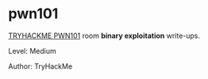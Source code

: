 # pwn101

[TRYHACKME PWN101](https://tryhackme.com/room/pwn101) room **binary exploitation** write-ups.

Level: Medium

Author: TryHackMe
